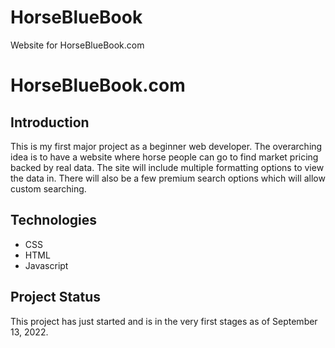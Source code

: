 # HorseBlueBook
Website for HorseBlueBook.com

<h1>HorseBlueBook.com</h1>

<h2>Introduction</h2>
<p>This is my first major project as a beginner web developer. The overarching idea is to have a website
where horse people can go to find market pricing backed by real data. The site will include multiple formatting
options to view the data in. There will also be a few premium search options which will allow custom searching.</p>

<h2>Technologies</h2>
<p>
<ul>
<li>CSS</li>
<li>HTML</li>
<li>Javascript</li>
</ul>
</p>

<h2>Project Status</h2>
<p>This project has just started and is in the very first stages as of September 13, 2022.</p>
